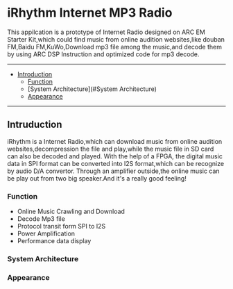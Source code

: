 # iRhythm Internet MP3 Radio

This appilcation is a prototype of Internet Radio designed on ARC EM Starter Kit,which could find music from online audition websites,like douban FM,Baidu FM,KuWo,Download mp3 file among the music,and decode them by using ARC DSP Instruction and optimized code for mp3 decode.

-----------------------------------------

* [Introduction](#Introduction)
    - [Function](#Function)
    - [System Architecture](#System Architecture)
    - [Appearance](#Appearance)


-------------------------------

## Intruduction
iRhythm is a Internet Radio,which can download music from online audition websites,decompression the file and play,while the music file in SD card can also be decoded and played.
With the help of a FPGA, the digital music data in SPI format can be converted into I2S format,which can be recognize by audio D/A convertor.
Through an amplifier outside,the online music can be play out from two big speaker.And it's a really good feeling!

### Function
* Online Music Crawling and Download
* Decode Mp3 file 
* Protocol transit form SPI to I2S 
* Power Amplification 
* Performance data display

### System Architecture

### Appearance




<!-- ## Hardware and Software Setup

### Required Hardware
* Necessary Hardware:
    - DesignWare ARC EM Starter Kit(EMSK)        *1
    - SD card                                    *1
    - ESP8266                                    *1
    - Cmod A7 XC7A35T FPGA develop board         *1
    - Pmod I2S                                   *1
    - OLED(12864)                                *1
    - Headphone                                  *1
* Additional Hardware:
    - Lipo Battery                               *1
    - Buck power regulator                       *2
    - Audio Amplifiers                           *1
    - Speaker                                    *1


### Required Software
* Metaware or ARC GNU Toolset
* Serial port terminal, such as putty, tera-term or minicom
* Any bitstream file can config FPGA as a SPI to I2S protocol interface
* More than one MP3 file in SD card to provent avoid waiting while downloading

### Hardware Connection

## User Manual

### Before Running This Application

### Run This Application





 -->
